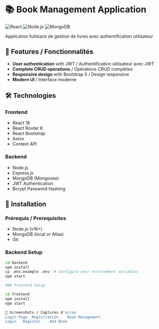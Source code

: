 # 📚 Book Management Application

![React](https://img.shields.io/badge/React-20232A?style=for-the-badge&logo=react&logoColor=61DAFB)
![Node.js](https://img.shields.io/badge/Node.js-43853D?style=for-the-badge&logo=node.js&logoColor=white)
![MongoDB](https://img.shields.io/badge/MongoDB-4EA94B?style=for-the-badge&logo=mongodb&logoColor=white)

Application fullstack de gestion de livres avec authentification utilisateur

## 🌟 Features / Fonctionnalités
- **User authentication** with JWT / Authentification utilisateur avec JWT
- **Complete CRUD operations** / Opérations CRUD complètes
- **Responsive design** with Bootstrap 5 / Design responsive
- **Modern UI** / Interface moderne

## 🛠 Technologies
### Frontend
- React 18
- React Router 6
- React Bootstrap
- Axios
- Context API

### Backend
- Node.js
- Express.js
- MongoDB (Mongoose)
- JWT Authentication
- Bcrypt Password Hashing

## 🚀 Installation
### Prérequis / Prerequisites
- Node.js (v16+)
- MongoDB (local or Atlas)
- Git

### Backend Setup
```bash
cd backend
npm install
cp .env.example .env  # Configure your environment variables
npm start

### Frontend Setup

cd frontend
npm install
npm start

📸 Screenshots / Captures d'écran
Login Page	Registration	Book Management
Login	Register	Add Book